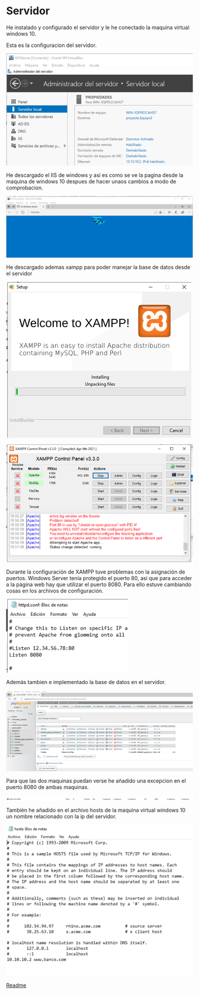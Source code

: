 # Servidor
He instalado y configurado el servidor y le he conectado la maquina virtual windows 10.


Esta es la configuracion del servidor.

![servidor](Imagenes/serverconf.png "ServerConf")

He descargado el IIS de windows y así es como se ve la pagina desde la maquina de windows 10
despues de hacer unaos cambios a modo de comprobacion.

![pruebapag](Imagenes/Conexion.png "Conexion")

He descargado ademas xampp para poder manejar la base de datos desde el servidor

![xampp](Imagenes//xampp.png "Xampp")

![pruebapag](Imagenes/menuXampp.png "XamppMenu")

Durante la configuración de XAMPP tuve problemas con la asignación de puertos. Windows Server tenía protegido el puerto 80, así que para acceder a la página web hay que utilizar el puerto 8080. Para ello estuve cambiando cosas en los archivos de configuración.

![docXampp](Imagenes/docXampp.png "docXamp")

Además tambien e implementado la base de datos en el servidor.

![sql](Imagenes/sql.png "SQL")

Para que las dos maquinas puedan verse he añadido una excepcion en el puerto 8080 de ambas maquinas.

![8080](Imagenes/8080.png)

También he añadido en el archivo hosts de la maquina virtual windows 10 un nombre relacionado con la ip del servidor.

![hosts](Imagenes/hosts.png)

[Readme](README.md)
